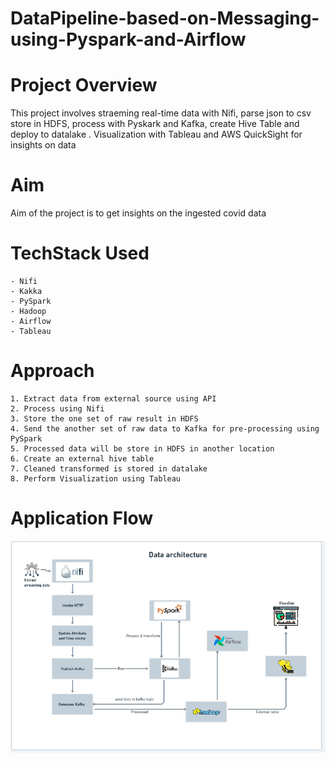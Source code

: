 # DataPipeline-based-on-Messaging-using-Pyspark-and-Airflow

# Project Overview
This project involves straeming real-time data with Nifi, parse json to csv store in HDFS, process with Pyskark and Kafka, create Hive Table and deploy to datalake . Visualization with Tableau and AWS QuickSight for insights on data

# Aim
Aim of the project is to get insights on the ingested covid data 

# TechStack Used
    - Nifi
    - Kakka
    - PySpark
    - Hadoop
    - Airflow
    - Tableau

# Approach
    1. Extract data from external source using API
    2. Process using Nifi
    3. Store the one set of raw result in HDFS
    4. Send the another set of raw data to Kafka for pre-processing using PySpark
    5. Processed data will be store in HDFS in another location
    6. Create an external hive table
    7. Cleaned transformed is stored in datalake
    8. Perform Visualization using Tableau

# Application Flow
![alt text](image.png)


    